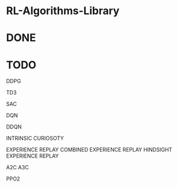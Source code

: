 # RL-Algorithms-Library

# DONE

# TODO

DDPG

TD3

SAC

DQN

DDQN

INTRINSIC CURIOSOTY

EXPERIENCE REPLAY
COMBINED EXPERIENCE REPLAY
HINDSIGHT EXPERIENCE REPLAY

A2C
A3C

PPO2
